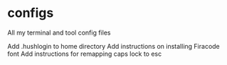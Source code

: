 # configs
All my terminal and tool config files

Add .hushlogin to home directory
Add instructions on installing Firacode font
Add instructions for remapping caps lock to esc
